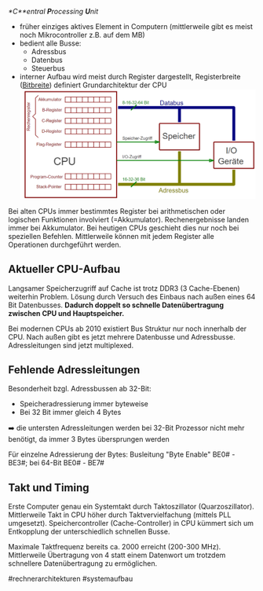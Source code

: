 *\*C\*\*entral **P**rocessing **U**nit*

* früher einziges aktives Element in Computern (mittlerweile gibt es meist noch Mikrocontroller z.B. auf dem MB)
* bedient alle Busse:
  * Adressbus
  * Datenbus
  * Steuerbus
* interner Aufbau wird meist durch Register dargestellt, Registerbreite ([Bitbreite](Bitbreite.md)) definiert Grundarchitektur der CPU
  ![cpu.png](cpu.png)

Bei alten CPUs immer bestimmtes Register bei arithmetischen oder logischen Funktionen involviert (=Akkumulator). Rechenergebnisse landen immer bei Akkumulator. Bei heutigen CPUs geschieht dies nur noch bei speziellen Befehlen. Mittlerweile können mit jedem Register alle Operationen durchgeführt werden.

## Aktueller CPU-Aufbau

Langsamer Speicherzugriff auf Cache ist trotz DDR3 (3 Cache-Ebenen) weiterhin Problem. Lösung durch Versuch des Einbaus nach außen eines 64 Bit Datenbusses. **Dadurch doppelt so schnelle Datenübertragung zwischen CPU und Hauptspeicher.**

Bei modernen CPUs ab 2010 existiert Bus Struktur nur noch innerhalb der CPU. Nach außen gibt es jetzt mehrere Datenbusse und Adressbusse. Adressleitungen sind jetzt multiplexed.

## Fehlende Adressleitungen

Besonderheit bzgl. Adressbussen ab 32-Bit:

* Speicheradressierung immer byteweise
* Bei 32 Bit immer gleich 4 Bytes

:arrow_right: die untersten Adressleitungen werden bei 32-Bit Prozessor nicht mehr benötigt, da immer 3 Bytes übersprungen werden

Für einzelne Adressierung der Bytes: Busleitung "Byte Enable" BE0# - BE3#; bei 64-Bit BE0# - BE7#

## Takt und Timing

Erste Computer genau ein Systemtakt durch Taktoszillator (Quarzoszillator). Mittlerweile Takt in CPU höher durch Taktvervielfachung (mittels PLL umgesetzt).
Speichercontroller (Cache-Controller) in CPU kümmert sich um Entkopplung der unterschiedlich schnellen Busse.

Maximale Taktfrequenz bereits ca. 2000 erreicht (200-300 MHz). Mittlerweile Übertragung von 4 statt einem Datenwort um trotzdem schnellere Datenübertragung zu ermöglichen.

\#rechnerarchitekturen #systemaufbau
